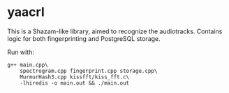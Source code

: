 # yaacrl

This is a Shazam-like library, aimed to recognize the audiotracks.
Contains logic for both fingerprinting and PostgreSQL storage.



Run with:
```
g++ main.cpp\
    spectrogram.cpp fingerprint.cpp storage.cpp\
    MurmurHash3.cpp kissfft/kiss_fft.c\
    -lhiredis -o main.out && ./main.out
```